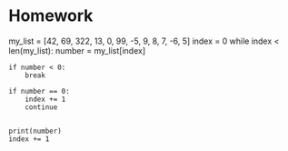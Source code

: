 # Homework
my_list = [42, 69, 322, 13, 0, 99, -5, 9, 8, 7, -6, 5]
index = 0
while index < len(my_list):
    number = my_list[index]

    if number < 0:
        break

    if number == 0:
        index += 1
        continue


    print(number)
    index += 1
